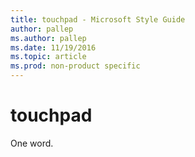 ```yaml
---
title: touchpad - Microsoft Style Guide
author: pallep
ms.author: pallep
ms.date: 11/19/2016
ms.topic: article
ms.prod: non-product specific
---
```


# touchpad

One word. 
